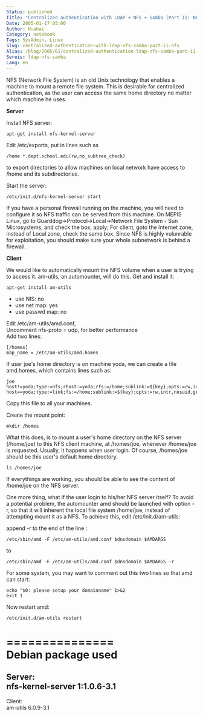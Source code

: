 ```yaml
---
Status: published
Title: "Centralized authentication with LDAP + NFS + Samba (Part II: NFS)"
Date: 2005-01-17 05:00
Author: Huahai
Category: notebook
Tags: SysAdmin, Linux
Slug: centralized-authentication-with-ldap-nfs-samba-part-ii-nfs
Alias: /blog/2005/01/centralized-authentication-ldap-nfs-samba-part-ii-nfs
Sereis: ldap-nfs-samba
Lang: en
---
```


NFS (Network File System) is an old Unix technology that enables a machine to mount a remote file system. This is desirable for centralized authentication, as the user can access the same home directory no matter which machine he uses.

**Server**

Install NFS server:  

```
apt-get install nfs-kernel-server
```

Edit /etc/exports, put in lines such as

```
/home *.dept.school.edu(rw,no_subtree_check)
```

to export directories to allow machines on local network have access to /home and its subdirectories.

Start the server:

```
/etc/init.d/nfs-kernel-server start
```

If you have a personal firewall running on the machine, you will need to configure it so NFS traffic can be served from this machine. On MEPIS Linux, go to Guarddog->Protocol->Local->Network File System - Sun Microsystems, and check the box, apply; For client, goto the Internet zone, instead of Local zone, check the same box. Since NFS is highly vulunrable for exploitation, you should make sure your whole subnetwork is behind a firewall.

**Client**

We would like to automatically mount the NFS volume when a user is trying to access it. am-utils, an automounter, will do this. Get and install it:  
```
apt-get install am-utils  
```

* use NIS: no  
* use net map: yes  
* use passwd map: no

Edit /etc/am-utils/amd.conf,  
Uncomment nfs-proto = udp, for better performance  
Add two lines:

```
[/homes]  
map_name = /etc/am-utils/amd.homes
```

If user joe's home directory is on machine yoda, we can create a file amd.homes, which contains lines such as:

```
joe host!=yoda;type:=nfs;rhost:=yoda;rfs:=/home;sublink:=${key};opts:=rw,intr,nosuid,grpid 
host==yoda;type:=link;fs:=/home;sublink:=${key};opts:=rw,intr,nosuid,grpid
```

Copy this file to all your machines.

Create the mount point:

```
mkdir /homes
```

What this does, is to mount a user's home directory on the NFS server (/home/joe) to this NFS client machine, at /homes/joe, whenever /homes/joe is requested. Usually, it happens when user login. Of course, /homes/joe should be this user's default home directory.

```
ls /homes/joe
```

If everythings are working, you should be able to see the content of /home/joe on the NFS server.

One more thing, what if the user login to his/her NFS server itself? To avoid a potential problem, the automounter amd should be launched with option -r, so that it will inherent the local file system /home/joe, instead of attempting mount it as a NFS. To achieve this, edit /etc/init.d/am-utils:

append -r to the end of the line :

```
/etc/sbin/amd -F /etc/am-utils/amd.conf $dnsdomain $AMDARGS
```

to

```
/etc/sbin/amd -F /etc/am-utils/amd.conf $dnsdomain $AMDARGS -r
```

For some system, you may want to comment out this two lines so that amd can start:

```
echo "$0: please setup your domainname" 1>&2  
exit 1
```

Now restart amd:

```
/etc/init.d/am-utils restart
```

===============  
Debian package used  
===============  
Server:  
nfs-kernel-server 1:1.0.6-3.1  
-----------------------------  
Client:  
am-utils 6.0.9-3.1
